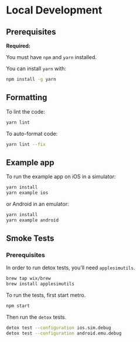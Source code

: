 # Local Development

## Prerequisites

**Required:**

You must have `npm` and `yarn` installed.

You can install `yarn` with:
```sh
npm install -g yarn
```

## Formatting

To lint the code:
```sh
yarn lint
```

To auto-format code:
```sh
yarn lint --fix
```

## Example app

To run the example app on iOS in a simulator:
```sh
yarn install
yarn example ios
```

or Android in an emulator:
```sh
yarn install
yarn example android
```

## Smoke Tests

### Prerequisites

In order to run detox tests, you'll need `applesimutils`.
```sh
brew tap wix/brew
brew install applesimutils
```

To run the tests, first start metro.
```sh
npm start
```

Then run the `detox` tests.
```sh
detox test --configuration ios.sim.debug
detox test --configuration android.emu.debug
```